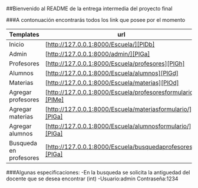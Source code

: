 ##Bienvenido al README de la entrega intermedia del proyecto final

###A contonuación encontrarás todos los link que posee por el momento

| Templates | url |
| ------ | ------ |
| Inicio | [http://127.0.0.1:8000/Escuela/][PlDb] |
| Admin | [http://127.0.0.1:8000/admin/][PlGa] |
| Profesores | [http://127.0.0.1:8000/Escuela/profesores][PlGh] |
| Alumnos | [http://127.0.0.1:8000/Escuela/alumnos][PlGd] |
| Materias | [http://127.0.0.1:8000/Escuela/materias][PlOd] |
| Agregar  profesores | [http://127.0.0.1:8000/Escuela/profesoresformulario/][PlMe] |
| Agregar materias | [http://127.0.0.1:8000/Escuela/materiasformulario/][PlGa] |
| Agregar alumnos | [http://127.0.0.1:8000/Escuela/alumnosformulario/][PlGa] |
| Busqueda en profesores | [http://127.0.0.1:8000/Escuela/busquedaprofesores/][PlGa] |

###Algunas especificaciones:
-En la busqueda se solicita la antiguedad del docente que se desea encontrar (int)
-Usuario:admin   Contraseña:1234

